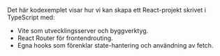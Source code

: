 Det här kodexemplet visar hur vi kan skapa ett React-projekt skrivet i TypeScript med:
* Vite som utvecklingsserver och byggverktyg.
* React Router för frontendrouting.
* Egna hooks som förenklar state-hantering och användning av fetch.